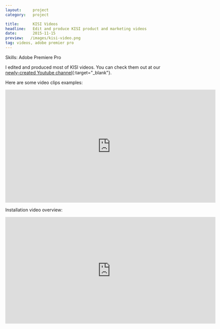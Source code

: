 ```yaml
---
layout:     project
category:   project

title:      KISI Videos
headline:   Edit and produce KISI product and marketing videos
date:       2015-11-15
preview:   /images/kisi-video.png
tag: videos, adobe premier pro
---
```


Skills: Adobe Premiere Pro

I edited and produced most of KISI videos. You can check them out at our [newly-created Youtube channel](https://www.youtube.com/channel/UCHWxG_cz-CmXWW5anLyNJVw?&ab_channel=KISI){:target="_blank"}.

Here are some video clips examples:

<iframe width="660" height="355" src="https://www.youtube.com/embed/W-xtfyoQfLE" frameborder="0" allowfullscreen></iframe>

Installation video overview:

<iframe width="660" height="335" src="https://www.youtube.com/embed/ipM8AMcxV_U" frameborder="0" allowfullscreen></iframe>
